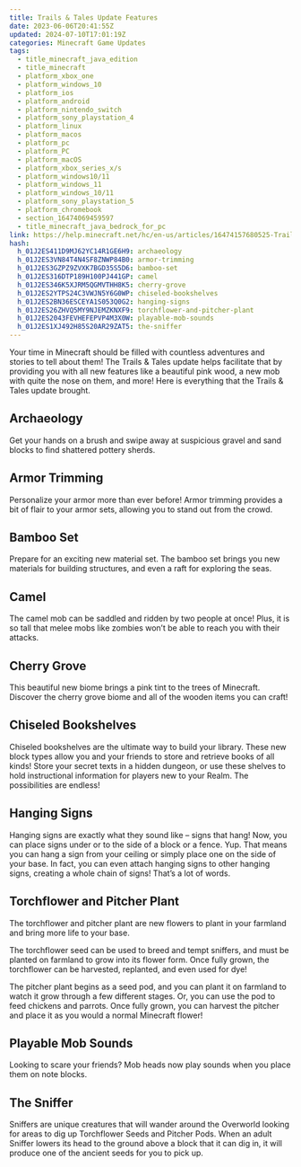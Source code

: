 ```yaml
---
title: Trails & Tales Update Features
date: 2023-06-06T20:41:55Z
updated: 2024-07-10T17:01:19Z
categories: Minecraft Game Updates
tags:
  - title_minecraft_java_edition
  - title_minecraft
  - platform_xbox_one
  - platform_windows_10
  - platform_ios
  - platform_android
  - platform_nintendo_switch
  - platform_sony_playstation_4
  - platform_linux
  - platform_macos
  - platform_pc
  - platform_PC
  - platform_macOS
  - platform_xbox_series_x/s
  - platform_windows10/11
  - platform_windows_11
  - platform_windows_10/11
  - platform_sony_playstation_5
  - platform_chromebook
  - section_16474069459597
  - title_minecraft_java_bedrock_for_pc
link: https://help.minecraft.net/hc/en-us/articles/16474157680525-Trails-Tales-Update-Features
hash:
  h_01J2ES411D9MJ62YC14R1GE6H9: archaeology
  h_01J2ES3VN84T4N4SF8ZNWP84B0: armor-trimming
  h_01J2ES3GZPZ9ZVXK7BGD35S5D6: bamboo-set
  h_01J2ES316DTP189H100PJ441GP: camel
  h_01J2ES346K5XJRM5QGMVTHH8K5: cherry-grove
  h_01J2ES2YTPS24C3VWJN5Y6G0WP: chiseled-bookshelves
  h_01J2ES2BN36ESCEYA1S053Q0G2: hanging-signs
  h_01J2ES26ZHVQ5MY9NJEMZKNXF9: torchflower-and-pitcher-plant
  h_01J2ES2043FEVHEFEPVP4M3X0W: playable-mob-sounds
  h_01J2ES1XJ492H85S20AR29ZAT5: the-sniffer
---
```


Your time in Minecraft should be filled with countless adventures and stories to tell about them! The Trails & Tales update helps facilitate that by providing you with all new features like a beautiful pink wood, a new mob with quite the nose on them, and more! Here is everything that the Trails & Tales update brought.

## Archaeology

Get your hands on a brush and swipe away at suspicious gravel and sand blocks to find shattered pottery sherds.

## Armor Trimming

Personalize your armor more than ever before! Armor trimming provides a bit of flair to your armor sets, allowing you to stand out from the crowd.

## Bamboo Set

Prepare for an exciting new material set. The bamboo set brings you new materials for building structures, and even a raft for exploring the seas.

## Camel

The camel mob can be saddled and ridden by two people at once! Plus, it is so tall that melee mobs like zombies won’t be able to reach you with their attacks.

## Cherry Grove

This beautiful new biome brings a pink tint to the trees of Minecraft. Discover the cherry grove biome and all of the wooden items you can craft!

## Chiseled Bookshelves

Chiseled bookshelves are the ultimate way to build your library. These new block types allow you and your friends to store and retrieve books of all kinds! Store your secret texts in a hidden dungeon, or use these shelves to hold instructional information for players new to your Realm. The possibilities are endless!

## Hanging Signs

Hanging signs are exactly what they sound like – signs that hang! Now, you can place signs under or to the side of a block or a fence. Yup. That means you can hang a sign from your ceiling or simply place one on the side of your base. In fact, you can even attach hanging signs to other hanging signs, creating a whole chain of signs! That’s a lot of words.

## Torchflower and Pitcher Plant

The torchflower and pitcher plant are new flowers to plant in your farmland and bring more life to your base.

The torchflower seed can be used to breed and tempt sniffers, and must be planted on farmland to grow into its flower form. Once fully grown, the torchflower can be harvested, replanted, and even used for dye!

The pitcher plant begins as a seed pod, and you can plant it on farmland to watch it grow through a few different stages. Or, you can use the pod to feed chickens and parrots. Once fully grown, you can harvest the pitcher and place it as you would a normal Minecraft flower!

## Playable Mob Sounds

Looking to scare your friends? Mob heads now play sounds when you place them on note blocks.

## The Sniffer

Sniffers are unique creatures that will wander around the Overworld looking for areas to dig up Torchflower Seeds and Pitcher Pods. When an adult Sniffer lowers its head to the ground above a block that it can dig in, it will produce one of the ancient seeds for you to pick up.
